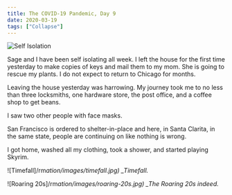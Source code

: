 ```yaml
---
title: The COVID-19 Pandemic, Day 9
date: 2020-03-19
tags: ["Collapse"]
---
```


![Self Isolation](/images/self-isolation.jpg)

Sage and I have been self isolating all week. I left the house for the first time yesterday to make copies of keys and mail them to my mom. She is going to rescue my plants. I do not expect to return to Chicago for months.

Leaving the house yesterday was harrowing. My journey took me to no less than three locksmiths, one hardware store, the post office, and a coffee shop to get beans.

I saw two other people with face masks.

San Francisco is ordered to shelter-in-place and here, in Santa Clarita, in the same state, people are continuing on like nothing is wrong.

I got home, washed all my clothing, took a shower, and started playing Skyrim.

![Timefall]/rm*ation/images/timefall.jpg)
\_Timefall.*

![Roaring 20s]/rm*ation/images/roaring-20s.jpg)
\_The Roaring 20s indeed.*
